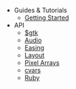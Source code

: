 * Guides & Tutorials
  * [Getting Started](/docs/guides/getting-started.md)
* API
  * [$gtk](/docs/API/runtime.md)
  * [Audio](/docs/API/audio.md)
  * [Easing](/docs/API/easing.md)
  * [Layout](/docs/API/layout.md)
  * [Pixel Arrays](/docs/API/pixel_arrays.md)
  * [cvars](/docs/API/cvars.md)
  * [Ruby](/docs/API/ruby.md)
